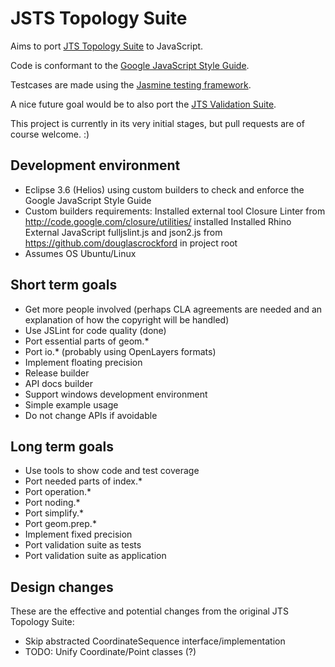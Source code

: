 JSTS Topology Suite
===================

Aims to port [JTS Topology Suite](http://tsusiatsoftware.net/jts/main.html) to JavaScript.

Code is conformant to the [Google JavaScript Style Guide](http://google-styleguide.googlecode.com/svn/trunk/javascriptguide.xml).

Testcases are made using the [Jasmine testing framework](https://github.com/pivotal/jasmine).

A nice future goal would be to also port the [JTS Validation Suite](http://www.vividsolutions.com/jts/tests/index.html).

This project is currently in its very initial stages, but pull requests are of course welcome. :)

Development environment
-----------------------

* Eclipse 3.6 (Helios) using custom builders to check and enforce the Google JavaScript Style Guide
* Custom builders requirements:
  Installed external tool Closure Linter from http://code.google.com/closure/utilities/ installed
  Installed Rhino 
  External JavaScript fulljslint.js and json2.js from https://github.com/douglascrockford in project root
* Assumes OS Ubuntu/Linux

Short term goals
----------------

* Get more people involved (perhaps CLA agreements are needed and an explanation of how the copyright will be handled)
* Use JSLint for code quality (done)
* Port essential parts of geom.*
* Port io.* (probably using OpenLayers formats)
* Implement floating precision
* Release builder
* API docs builder
* Support windows development environment
* Simple example usage
* Do not change APIs if avoidable

Long term goals
---------------

* Use tools to show code and test coverage
* Port needed parts of index.*
* Port operation.*
* Port noding.*
* Port simplify.*
* Port geom.prep.*
* Implement fixed precision
* Port validation suite as tests
* Port validation suite as application

Design changes
--------------

These are the effective and potential changes from the original JTS Topology Suite:

* Skip abstracted CoordinateSequence interface/implementation
* TODO: Unify Coordinate/Point classes (?)
